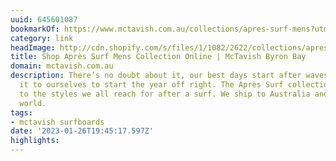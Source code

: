 ```yaml
---
uuid: 645601087
bookmarkOf: https://www.mctavish.com.au/collections/apres-surf-mens?utm\_medium=social&utm\_source=linktree&utm\_campaign=shop+apres+surf+mens
category: link
headImage: http://cdn.shopify.com/s/files/1/1082/2622/collections/apres-surf-mens-collection-page-banner.jpg?v=1653891247
title: Shop Après Surf Mens Collection Online | McTavish Byron Bay
domain: mctavish.com.au
description: There’s no doubt about it, our best days start after waves. So we owe
  it to ourselves to start the year off right. The Après Surf collection is dedicated
  to the styles we all reach for after a surf. We ship to Australia and all over the
  world.
tags:
- mctavish surfboards
date: '2023-01-26T19:45:17.597Z'
highlights: 
---
```



